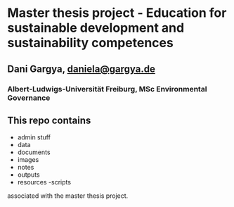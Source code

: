 # Master thesis project - Education for sustainable development and sustainability competences
## Dani Gargya, daniela@gargya.de
### Albert-Ludwigs-Universität Freiburg, MSc Environmental Governance

## This repo contains
- admin stuff
- data
- documents
- images
- notes
- outputs
- resources
-scripts

associated with the master thesis project.
